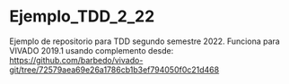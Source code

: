 # Ejemplo_TDD_2_22
Ejemplo de repositorio para TDD segundo semestre 2022.
Funciona para VIVADO 2019.1 usando complemento desde:
https://github.com/barbedo/vivado-git/tree/72579aea69e26a1786cb1b3ef794050f0c21d468



